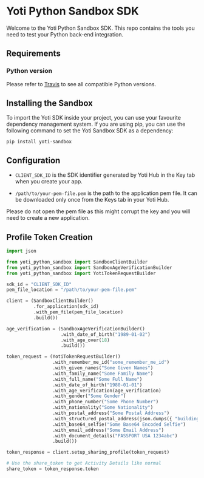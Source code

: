 # Yoti Python Sandbox SDK

Welcome to the Yoti Python Sandbox SDK. This repo contains the tools you need to test your Python back-end integration.

## Requirements

### Python version
Please refer to [Travis](https://travis-ci.com/getyoti/yoti-python-sdk-sandbox) to see all compatible Python versions.

## Installing the Sandbox

To import the Yoti SDK inside your project, you can use your favourite dependency management system.
If you are using pip, you can use the following command to set the Yoti Sandbox SDK as a dependency:

```shell
pip install yoti-sandbox
```

## Configuration

* `CLIENT_SDK_ID` is the SDK identifier generated by Yoti Hub in the Key tab when you create your app.

* `/path/to/your-pem-file.pem` is the path to the application pem file. It can be downloaded only once from the Keys tab in your Yoti Hub.

Please do not open the pem file as this might corrupt the key and you will need to create a new application.

## Profile Token Creation

```python
import json

from yoti_python_sandbox import SandboxClientBuilder
from yoti_python_sandbox import SandboxAgeVerificationBuilder
from yoti_python_sandbox import YotiTokenRequestBuilder

sdk_id = "CLIENT_SDK_ID"
pem_file_location = "/path/to/your-pem-file.pem"

client = (SandboxClientBuilder()
          .for_application(sdk_id)
          .with_pem_file(pem_file_location)
          .build())

age_verification = (SandboxAgeVerificationBuilder()
                    .with_date_of_birth("1989-01-02")
                    .with_age_over(18)
                    .build())

token_request = (YotiTokenRequestBuilder()
                 .with_remember_me_id("some_remember_me_id")
                 .with_given_names("Some Given Names")
                 .with_family_name("Some Family Name")
                 .with_full_name("Some Full Name")
                 .with_date_of_birth("1980-01-01")
                 .with_age_verification(age_verification)
                 .with_gender("Some Gender")
                 .with_phone_number("Some Phone Number")
                 .with_nationality("Some Nationality")
                 .with_postal_address("Some Postal Address")
                 .with_structured_postal_address(json.dumps({ "building_number": 1, "address_line1": "Some Address" }))
                 .with_base64_selfie("Some Base64 Encoded Selfie")
                 .with_email_address("Some Email Address")
                 .with_document_details("PASSPORT USA 1234abc")
                 .build())

token_response = client.setup_sharing_profile(token_request)

# Use the share_token to get Activity Details like normal
share_token = token_response.token
```
